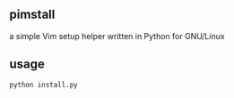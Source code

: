 pimstall
--------

a simple Vim setup helper written in Python for GNU/Linux

usage
-----
`python install.py`
